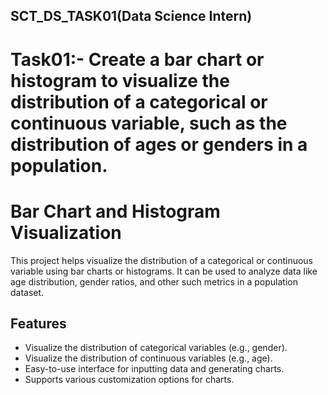 ## SCT_DS_TASK01(Data Science Intern)

# Task01:- Create a bar chart or histogram to visualize the distribution of a categorical or continuous variable, such as the distribution of ages or genders in a population.

# Bar Chart and Histogram Visualization
This project helps visualize the distribution of a categorical or continuous variable using bar charts or histograms. It can be used to analyze data like age distribution, gender ratios, and other such metrics in a population dataset.


## Features

- Visualize the distribution of categorical variables (e.g., gender).
- Visualize the distribution of continuous variables (e.g., age).
- Easy-to-use interface for inputting data and generating charts.
- Supports various customization options for charts.
